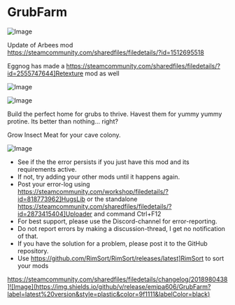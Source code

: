 # GrubFarm

![Image](https://i.imgur.com/buuPQel.png)

Update of Arbees mod
https://steamcommunity.com/sharedfiles/filedetails/?id=1512695518

Eggnog has made a  https://steamcommunity.com/sharedfiles/filedetails/?id=2555747644]Retexture mod as well

![Image](https://i.imgur.com/pufA0kM.png)

	
![Image](https://i.imgur.com/Z4GOv8H.png)


Build the perfect home for grubs to thrive. Havest them for yummy yummy protine. Its better than nothing... right?

Grow Insect Meat for your cave colony.


![Image](https://i.imgur.com/PwoNOj4.png)



-  See if the the error persists if you just have this mod and its requirements active.
-  If not, try adding your other mods until it happens again.
-  Post your error-log using https://steamcommunity.com/workshop/filedetails/?id=818773962]HugsLib or the standalone https://steamcommunity.com/sharedfiles/filedetails/?id=2873415404]Uploader and command Ctrl+F12
-  For best support, please use the Discord-channel for error-reporting.
-  Do not report errors by making a discussion-thread, I get no notification of that.
-  If you have the solution for a problem, please post it to the GitHub repository.
-  Use https://github.com/RimSort/RimSort/releases/latest]RimSort to sort your mods



https://steamcommunity.com/sharedfiles/filedetails/changelog/2018980438]![Image](https://img.shields.io/github/v/release/emipa606/GrubFarm?label=latest%20version&style=plastic&color=9f1111&labelColor=black)

